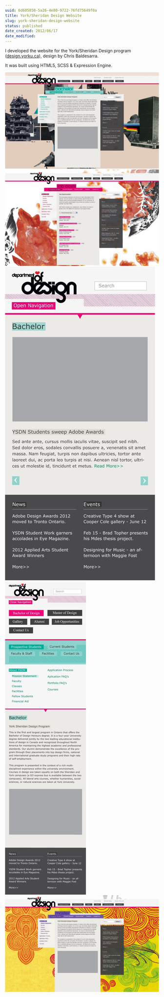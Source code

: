 ```yaml
---
uuid: 6d605858-5a26-4e80-9722-76fd75649f0a
title: York/Sheridan Design Website
slug: york-sheridan-design-website
status: published
date_created: 2012/06/17
date_modified:
---
```


I developed the website for the York/Sheridan Design program ([design.yorku.ca](https://design.ampd.yorku.ca/)), design by Chris Baldesarra.

It was built using HTML5, SCSS & Expression Engine.

![](https://raw.githubusercontent.com/iamnbutler/data/main/asset/img/2012-06-17-ysdn-website/0001.jpg)
![](https://raw.githubusercontent.com/iamnbutler/data/main/asset/img/2012-06-17-ysdn-website/0002.jpg)
![](https://raw.githubusercontent.com/iamnbutler/data/main/asset/img/2012-06-17-ysdn-website/0003.jpg)
![](https://raw.githubusercontent.com/iamnbutler/data/main/asset/img/2012-06-17-ysdn-website/0004.jpg)
![](https://raw.githubusercontent.com/iamnbutler/data/main/asset/img/2012-06-17-ysdn-website/0005.jpg)
